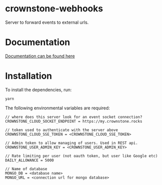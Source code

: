 # crownstone-webhooks

Server to forward events to external urls.

# Documentation

[Documentation can be found here](./docs/README.md)

# Installation

To install the dependencies, run:

```
yarn
```

The following environmental variables are required:

```
// where does this server look for an event socket connection?
CROWNSTONE_CLOUD_SOCKET_ENDPOINT = https://my.crownstone.rocks

// token used to authenticate with the server above
CROWNSTONE_CLOUD_SSE_TOKEN = <CROWNSTONE_CLOUD_SSE_TOKEN>
```


```
// Admin token to allow managing of users. Used in REST api.
CROWNSTONE_USER_ADMIN_KEY = <CROWNSTONE_USER_ADMIN_KEY>
```

```
// Rate limiting per user (not oauth token, but user like Google etc)
DAILY_ALLOWANCE = 5000
```

```
// Name of database
MONGO_DB = <database name>
MONGO_URL = <connection url for mongo database>
```

